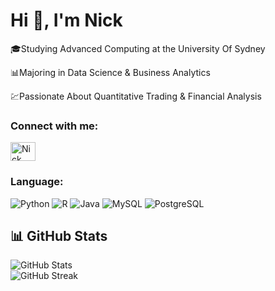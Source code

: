 <h1 align="left">Hi 👋, I'm Nick</h1>

🎓Studying Advanced Computing at the University Of Sydney

📊Majoring in Data Science & Business Analytics

💹Passionate About Quantitative Trading & Financial Analysis

<!-- Connect with me -->
<h3 align="left">Connect with me:</h3>
<p align="left">
  <a href="https://www.linkedin.com/in/nick-mai-601b7b292/" target="_blank" rel="noopener noreferrer">
    <img align="center" src="https://raw.githubusercontent.com/rahuldkjain/github-profile-readme-generator/master/src/images/icons/Social/linked-in-alt.svg" alt="Nick Mai LinkedIn" height="30" width="40" />
  </a>
</p>

<!-- Tech Stack -->
<h3 align="left">Language:</h3>
<p align="left">
  <img src="https://img.shields.io/badge/PYTHON-3776AB?style=for-the-badge&logo=python&logoColor=white" alt="Python" />
  <img src="https://img.shields.io/badge/R-276DC3?style=for-the-badge&logo=r&logoColor=white" alt="R" />
  <img src="https://img.shields.io/badge/JAVA-ED8B00?style=for-the-badge&logo=openjdk&logoColor=white" alt="Java" />
  <!-- SQL (replaces HTML5) -->
  <img src="https://img.shields.io/badge/MySQL-4479A1?style=for-the-badge&logo=mysql&logoColor=white" alt="MySQL" />
  <img src="https://img.shields.io/badge/PostgreSQL-4169E1?style=for-the-badge&logo=postgresql&logoColor=white" alt="PostgreSQL" />
</p>


## 📊 GitHub Stats  

![GitHub Stats](https://github-readme-stats.vercel.app/api?username=Nick-Mai&show_icons=true&theme=tokyonight)  
![GitHub Streak](https://github-readme-streak-stats.herokuapp.com/?user=nicky11201&theme=tokyonight)  

